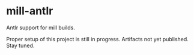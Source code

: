 # mill-antlr
Antlr support for mill builds.

Proper setup of this project is still in progress. Artifacts not yet published. Stay tuned.
